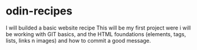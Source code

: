 # odin-recipes
I will builded a basic website recipe  This will be my first project were i will be working with GIT basics, and the HTML foundations (elements, tags, lists, links n images) and how to commit a good message.
